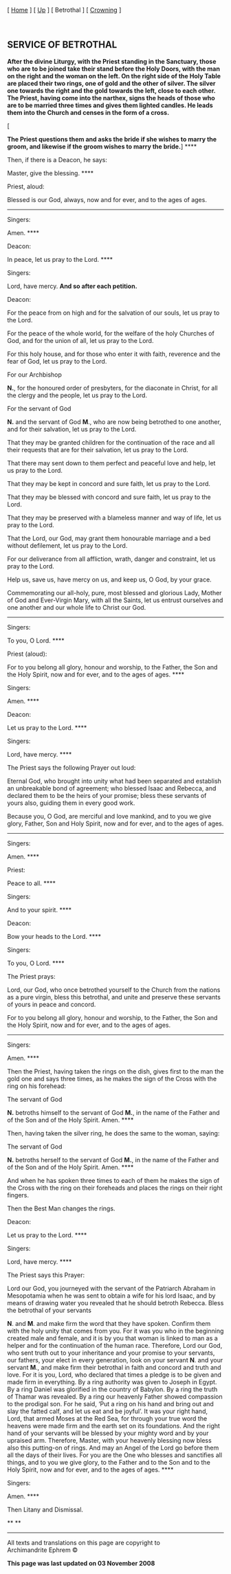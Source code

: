 \[ [Home](index.md) \] \[ [Up](marriage.md) \] \[ Betrothal \]
\[ [Crowning](crowning.md) \]

 

## SERVICE OF BETROTHAL

**After the divine Liturgy, with the Priest standing in the Sanctuary,
those who are to be joined take their stand before the Holy Doors, with
the man on the right and the woman on the left. On the right side of the
Holy Table are placed their two rings, one of gold and the other of
silver. The silver one towards the right and the gold towards the left,
close to each other. The Priest, having come into the narthex, signs the
heads of those who are to be married three times and gives them lighted
candles. He leads them into the Church and censes in the form of a
cross.**

\[

**The Priest questions them and asks the bride if she wishes to marry
the groom, and likewise if the groom wishes to marry the bride.**\] ****

Then, if there is a Deacon, he says:

  
Master, give the blessing. ****

Priest, aloud:

  
Blessed is our God, always, now and for ever, and to the ages of ages.
****

Singers:

Amen. ****

Deacon:

  
In peace, let us pray to the Lord. ****

Singers:

Lord, have mercy. **And so after each petition.**

Deacon:

For the peace from on high and for the salvation of our souls, let us
pray to the Lord.

For the peace of the whole world, for the welfare of the holy Churches
of God, and for the union of all, let us pray to the Lord.

For this holy house, and for those who enter it with faith, reverence
and the fear of God, let us pray to the Lord.

For our Archbishop

**N.**, for the honoured order of presbyters, for the diaconate in
Christ, for all the clergy and the people, let us pray to the Lord.

For the servant of God

**N.** and the servant of God **M**., who are now being betrothed to one
another, and for their salvation, let us pray to the Lord.

That they may be granted children for the continuation of the race and
all their requests that are for their salvation, let us pray to the
Lord.

That there may sent down to them perfect and peaceful love and help, let
us pray to the Lord.

That they may be kept in concord and sure faith, let us pray to the
Lord.

That they may be blessed with concord and sure faith, let us pray to the
Lord.

That they may be preserved with a blameless manner and way of life, let
us pray to the Lord.

That the Lord, our God, may grant them honourable marriage and a bed
without defilement, let us pray to the Lord.

For our deliverance from all affliction, wrath, danger and constraint,
let us pray to the Lord.

Help us, save us, have mercy on us, and keep us, O God, by your grace.

Commemorating our all-holy, pure, most blessed and glorious Lady, Mother
of God and Ever-Virgin Mary, with all the Saints, let us entrust
ourselves and one another and our whole life to Christ our God.

****

Singers:

To you, O Lord. ****

Priest (aloud):

For to you belong all glory, honour and worship, to the Father, the Son
and the Holy Spirit, now and for ever, and to the ages of ages. ****

Singers:

Amen. ****

Deacon:

  
Let us pray to the Lord. ****

Singers:

Lord, have mercy. ****

The Priest says the following Prayer out loud:

Eternal God, who brought into unity what had been separated and
establish an unbreakable bond of agreement; who blessed Isaac and
Rebecca, and declared them to be the heirs of your promise; bless these
servants of yours also, guiding them in every good work.

Because you, O God, are merciful and love mankind, and to you we give
glory, Father, Son and Holy Spirit, now and for ever, and to the ages of
ages.

****

Singers:

Amen. ****

Priest:

Peace to all. ****

Singers:

And to your spirit. ****

Deacon:

Bow your heads to the Lord. ****

Singers:

To you, O Lord. ****

The Priest prays:

Lord, our God, who once betrothed yourself to the Church from the
nations as a pure virgin, bless this betrothal, and unite and preserve
these servants of yours in peace and concord.

For to you belong all glory, honour and worship, to the Father, the Son
and the Holy Spirit, now and for ever, and to the ages of ages.

****

Singers:

Amen. ****

Then the Priest, having taken the rings on the dish, gives first to the
man the gold one and says three times, as he makes the sign of the Cross
with the ring on his forehead:

The servant of God

**N.** betroths himself to the servant of God **M.**, in the name of the
Father and of the Son and of the Holy Spirit. Amen. ****

Then, having taken the silver ring, he does the same to the woman,
saying:

The servant of God

**N.** betroths herself to the servant of God **M.**, in the name of the
Father and of the Son and of the Holy Spirit. Amen. ****

And when he has spoken three times to each of them he makes the sign of
the Cross with the ring on their foreheads and places the rings on their
right fingers.

Then the Best Man changes the rings.

Deacon:

Let us pray to the Lord. ****

Singers:

Lord, have mercy. ****

The Priest says this Prayer:

Lord our God, you journeyed with the servant of the Patriarch Abraham in
Mesopotamia when he was sent to obtain a wife for his lord Isaac, and by
means of drawing water you revealed that he should betroth Rebecca.
Bless the betrothal of your servants

**N**. and **M**. and make firm the word that they have spoken. Confirm
them with the holy unity that comes from you. For it was you who in the
beginning created male and female, and it is by you that woman is linked
to man as a helper and for the continuation of the human race.
Therefore, Lord our God, who sent truth out to your inheritance and your
promise to your servants, our fathers, your elect in every generation,
look on your servant **N**. and your servant **M**., and make firm their
betrothal in faith and concord and truth and love. For it is you, Lord,
who declared that times a pledge is to be given and made firm in
everything. By a ring authority was given to Joseph in Egypt. By a ring
Daniel was glorified in the country of Babylon. By a ring the truth of
Thamar was revealed. By a ring our heavenly Father showed compassion to
the prodigal son. For he said, ‘Put a ring on his hand and bring out and
slay the fatted calf, and let us eat and be joyful’. It was your right
hand, Lord, that armed Moses at the Red Sea, for through your true word
the heavens were made firm and the earth set on its foundations. And the
right hand of your servants will be blessed by your mighty word and by
your upraised arm. Therefore, Master, with your heavenly blessing now
bless also this putting-on of rings. And may an Angel of the Lord go
before them all the days of their lives. For you are the One who blesses
and sanctifies all things, and to you we give glory, to the Father and
to the Son and to the Holy Spirit, now and for ever, and to the ages of
ages. ****

Singers:

Amen. ****

Then Litany and Dismissal.

** **

-----

All texts and translations on this page are copyright to  
Archimandrite Ephrem ©

**This page was last updated on 03 November 2008**

